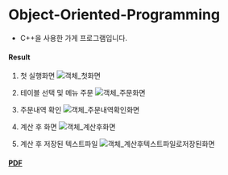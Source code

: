 # Object-Oriented-Programming
* C++을 사용한 가게 프로그램입니다.

#### Result
1. 첫 실행화면
![객체_첫화면](https://user-images.githubusercontent.com/57548434/103063029-6e9bb600-45f3-11eb-8a1e-f87c9f22d1c9.png)

2. 테이블 선택 및 메뉴 주문
![객체_주문화면](https://user-images.githubusercontent.com/57548434/103063033-72c7d380-45f3-11eb-96ac-7ba15cdc908e.png)

3. 주문내역 확인 
![객체_주문내역확인화면](https://user-images.githubusercontent.com/57548434/103063042-778c8780-45f3-11eb-8d2d-aa9c8c147f1f.png)


4. 계산 후 화면
![객체_계산후화면](https://user-images.githubusercontent.com/57548434/103063048-7b200e80-45f3-11eb-9e3f-ac4e049cefd5.png)

5. 계산 후 저장된 텍스트파일
![객체_계산후텍스트파일로저장된화면](https://user-images.githubusercontent.com/57548434/103063051-7eb39580-45f3-11eb-9ce7-42885c0637f8.png)

#### [PDF](/발표자료PDF.pdf)